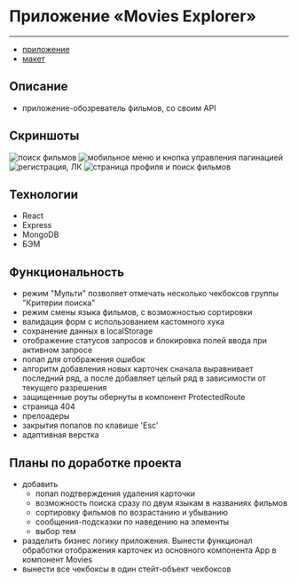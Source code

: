 # Приложение «Movies Explorer»
***
- [приложение](https://movies-star.nikolaym.nomoredomains.club)
- [макет](https://www.figma.com/file/R36z0irzxo8M6cSifndd7X/ревью-диплом-Мишаев-от-24.08?node-id=891%3A3857)

## Описание
- приложение-обозреватель фильмов, со своим API

## Скриншоты
![поиск фильмов](https://github.com/NikolayMishaev/movies-explorer-frontend/raw/main/src/images/readme/01.jpg)
![мобильное меню и кнопка управления пагинацией](https://github.com/NikolayMishaev/movies-explorer-frontend/raw/main/src/images/readme/02.jpg)
![регистрация, ЛК](https://github.com/NikolayMishaev/movies-explorer-frontend/raw/main/src/images/readme/03.jpg)
![страница профиля и поиск фильмов](https://github.com/NikolayMishaev/movies-explorer-frontend/raw/main/src/images/readme/04.jpg)

## Технологии
- React
- Express
- MongoDB
- БЭМ

## Функциональность
- режим "Мульти" позволяет отмечать несколько чекбоксов группы "Критерии поиска"
- режим смены языка фильмов, с возможностью сортировки
- валидация форм с использованием кастомного хука
- сохранение данных в localStorage
- отображение статусов запросов и блокировка полей ввода при активном запросе
- попап для отображения ошибок
- алгоритм добавления новых карточек сначала выравнивает последний ряд, а после добавляет целый ряд в зависимости от текущего разрешения
- защищенные роуты обернуты в компонент ProtectedRoute
- страница 404
- прелоадеры
- закрытия попапов по клавише 'Esc'
- адаптивная верстка

## Планы по доработке проекта
- добавить 
  - попап подтверждения удаления карточки
  - возможность поиска сразу по двум языкам в названиях фильмов
  - сортировку фильмов по возрастанию и убыванию
  - сообщения-подсказки по наведению на элементы
  - выбор тем
- разделить бизнес логику приложения. Вынести функционал обработки отображения карточек из основного компонента App в компонент Movies
- вынести все чекбоксы в один стейт-объект чекбоксов
